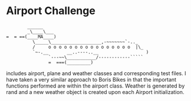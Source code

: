 Airport Challenge
=================

```
        ______
        _\____\___
=  = ==(____MA____)
          \_____\___________________,-~~~~~~~`-.._
          /     o o o o o o o o o o o o o o o o  |\_
          `~-.__       __..----..__                  )
                `---~~\___________/------------`````
                =  ===(_________)

```

includes airport, plane and weather classes and corresponding test files.  I have taken a very similar approach to Boris Bikes in that the important functions performed are within the airport class.  Weather is generated by rand and a new weather object is created upon each Airport initialization.
